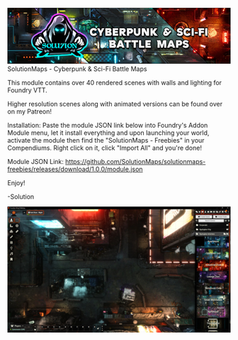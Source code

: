 ![alt text](SolFreeBanner.jpg)
SolutionMaps - Cyberpunk & Sci-Fi Battle Maps

This module contains over 40 rendered scenes with walls and lighting for Foundry VTT.

Higher resolution scenes along with animated versions can be found over on my Patreon!


Installation:
Paste the module JSON link below into Foundry's Addon Module menu, let it install everything and upon launching your world, activate the module then find the "SolutionMaps - Freebies" in your Compendiums. Right click on it, click "Import All" and you're done!

Module JSON Link:
https://github.com/SolutionMaps/solutionmaps-freebies/releases/download/1.0.0/module.json

Enjoy!

-Solution

![alt text](Example.jpg)

